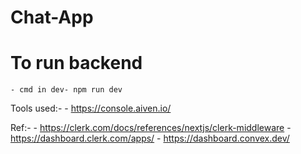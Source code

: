 # Chat-App

# To run backend 
    - cmd in dev- npm run dev



Tools used:-
    - https://console.aiven.io/




Ref:-
    - https://clerk.com/docs/references/nextjs/clerk-middleware
    - https://dashboard.clerk.com/apps/
    - https://dashboard.convex.dev/